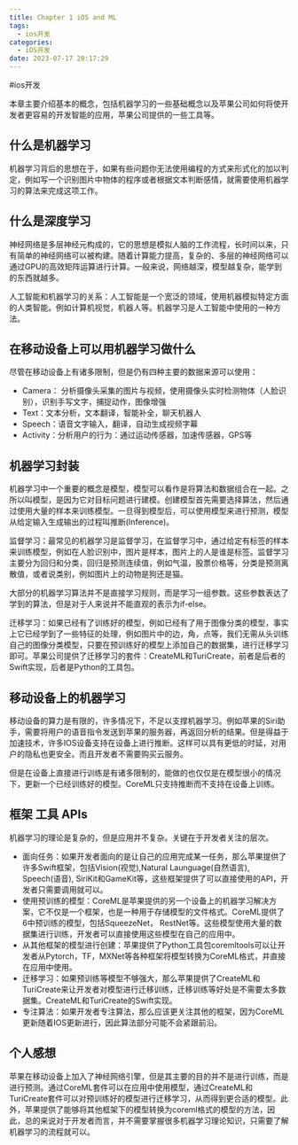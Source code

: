 ```yaml
---
title: Chapter 1 iOS and ML
tags:
  - ios开发
categories:
  - iOS开发
date: 2023-07-17 20:17:29
---
```

#ios开发 

本章主要介绍基本的概念，包括机器学习的一些基础概念以及苹果公司如何将使开发者更容易的开发智能的应用，苹果公司提供的一些工具等。

##  什么是机器学习

机器学习背后的思想在于，如果有些问题你无法使用编程的方式来形式化的加以判定，例如写一个识别图片中物体的程序或者根据文本判断感情，就需要使用机器学习的算法来完成这项工作。

## 什么是深度学习

神经网络是多层神经元构成的，它的思想是模拟人脑的工作流程，长时间以来，只有简单的神经网络可以被构建。随着计算能力提高，复杂的、多层的神经网络可以通过GPU的高效矩阵运算进行计算。一般来说，网络越深，模型越复杂，能学到的东西就越多。

人工智能和机器学习的关系：人工智能是一个宽泛的领域，使用机器模拟特定方面的人类智能。例如计算机视觉，机器人等。机器学习是人工智能中使用的一种方法。

##  在移动设备上可以用机器学习做什么

尽管在移动设备上有诸多限制，但是仍有四种主要的数据来源可以使用：

* Camera： 分析摄像头采集的图片与视频，使用摄像头实时检测物体（人脸识别），识别手写文字，捕捉动作，图像增强
* Text：文本分析，文本翻译，智能补全，聊天机器人
* Speech：语音文字输入，翻译，自动生成视频字幕
* Activity：分析用户的行为：通过运动传感器，加速传感器，GPS等

## 机器学习封装

机器学习中一个重要的概念是模型，模型可以看作是将算法和数据组合在一起。之所以叫模型，是因为它对目标问题进行建模。创建模型首先需要选择算法，然后通过使用大量的样本来训练模型。一旦得到模型后，可以使用模型来进行预测，模型从给定输入生成输出的过程叫推断(Inference)。

监督学习：最常见的机器学习是监督学习，在监督学习中，通过给定有标签的样本来训练模型，例如在人脸识别中，图片是样本，图片上的人是谁是标签。监督学习主要分为回归和分类，回归是预测连续值，例如气温，股票价格等，分类是预测离散值，或者说类别，例如图片上的动物是狗还是猫。

大部分的机器学习算法并不是直接学习规则，而是学习一组参数。这些参数表达了学到的算法，但是对于人来说并不能直观的表示为if-else。

迁移学习：如果已经有了训练好的模型，例如已经有了用于图像分类的模型，事实上它已经学到了一些特征的处理，例如图片中的边，角，点等，我们无需从头训练自己的图像分类模型，只要在预训练好的模型上添加自己的数据集，进行迁移学习即可。苹果公司提供了迁移学习的套件：CreateML和TuriCreate，前者是后者的Swift实现，后者是Python的工具包。

## 移动设备上的机器学习

移动设备的算力是有限的，许多情况下，不足以支撑机器学习。例如苹果的Siri助手，需要将用户的语音指令发送到苹果的服务器，再返回分析的结果。但是得益于加速技术，许多IOS设备支持在设备上进行推断。这样可以具有更低的时延，对用户的隐私也更安全。而且开发者不需要购买云服务。

但是在设备上直接进行训练是有诸多限制的，能做的也仅仅是在模型很小的情况下，更新一个已经训练好的模型。CoreML只支持推断而不支持在设备上训练。

## 框架 工具 APIs

机器学习的理论是复杂的，但是应用并不复杂。关键在于开发者关注的层次。

* 面向任务：如果开发者面向的是让自己的应用完成某一任务，那么苹果提供了许多Swift框架，包括Vision(视觉),Natural Launguage(自然语言), Speech(语音), SiriKit和GameKit等，这些框架提供了可以直接使用的API，开发者只需要调用就可以。
* 使用预训练的模型：CoreML是苹果提供的另一个设备上的机器学习解决方案，它不仅是一个框架，也是一种用于存储模型的文件格式。CoreML提供了6中预训练的模型，包括SqueezeNet， RestNet等。这些模型使用大量的数据集进行训练，开发者可以直接使用这些模型在自己的应用中。
* 从其他框架的模型进行创建：苹果提供了Python工具包coremltools可以让开发者从Pytorch，TF，MXNet等各种框架将模型转换为CoreML格式，并直接在应用中使用。
* 迁移学习：如果预训练等模型不够强大，那么苹果提供了CreateML和TuriCreate来让开发者对模型进行迁移训练，迁移训练等好处是不需要太多数据集。CreateML和TuriCreate的Swift实现。
* 专注算法：如果开发者专注算法，那么应该更关注其他的框架，因为CoreML更新随着IOS更新进行，因此算法部分可能不会紧跟前沿。

## 个人感想
苹果在移动设备上加入了神经网络引擎，但是其主要的目的并不是进行训练，而是进行预测。通过CoreML套件可以在应用中使用模型，通过CreateML和TuriCreate套件可以对预训练好的模型进行迁移学习，从而得到更合适的模型。此外，苹果提供了能够将其他框架下的模型转换为coreml格式的模型的方法，因此，总的来说对于开发者而言，并不需要掌握很多机器学习理论知识，只需要了解机器学习的流程就可以。